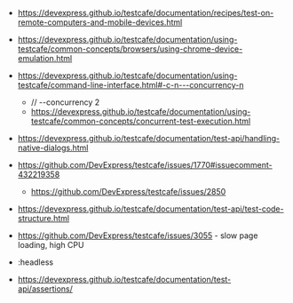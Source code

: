 * https://devexpress.github.io/testcafe/documentation/recipes/test-on-remote-computers-and-mobile-devices.html

* https://devexpress.github.io/testcafe/documentation/using-testcafe/common-concepts/browsers/using-chrome-device-emulation.html

* https://devexpress.github.io/testcafe/documentation/using-testcafe/command-line-interface.html#-c-n---concurrency-n

  * // --concurrency 2
  * https://devexpress.github.io/testcafe/documentation/using-testcafe/common-concepts/concurrent-test-execution.html

* https://devexpress.github.io/testcafe/documentation/test-api/handling-native-dialogs.html

* https://github.com/DevExpress/testcafe/issues/1770#issuecomment-432219358
  * https://github.com/DevExpress/testcafe/issues/2850

* https://devexpress.github.io/testcafe/documentation/test-api/test-code-structure.html

* https://github.com/DevExpress/testcafe/issues/3055 - slow page loading, high CPU

* :headless

* https://devexpress.github.io/testcafe/documentation/test-api/assertions/

